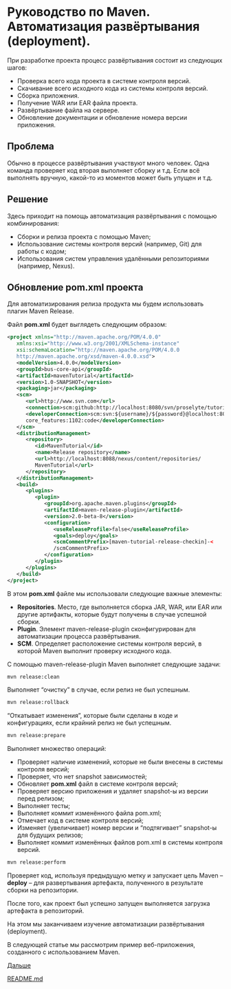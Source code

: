 # Руководство по Maven. Автоматизация развёртывания (deployment).

При разработке проекта процесс развёртывания состоит из следующих шагов:
- Проверка всего кода проекта в системе контроля версий.
- Скачивание всего исходного кода из системы контроля версий.
- Сборка приложения.
- Получение WAR или EAR файла проекта.
- Развёртывание файла на сервере.
- Обновление документации и обновление номера версии приложения.

## Проблема

Обычно в процессе развёртывания участвуют много человек. Одна команда проверяет код вторая выполняет сборку и т.д. Если всё выполнять вручную, какой-то из моментов может быть упущен и т.д.

## Решение

Здесь приходит на помощь автоматизация развёртывания с помощью комбинирования:
- Сборки и релиза проекта с помощью Maven;
- Использование системы контроля версий (например, Git) для работы с кодом;
- Использования систем управления удалёнными репозиториями (например, Nexus).

## Обновление pom.xml проекта

Для автоматизирования релиза продукта мы будем использовать плагин Maven Release.

Файл **pom.xml** будет выглядеть следующим образом:

```xml
<project xmlns="http://maven.apache.org/POM/4.0.0" 
   xmlns:xsi="http://www.w3.org/2001/XMLSchema-instance"
   xsi:schemaLocation="http://maven.apache.org/POM/4.0.0 
   http://maven.apache.org/xsd/maven-4.0.0.xsd">
   <modelVersion>4.0.0</modelVersion>
   <groupId>bus-core-api</groupId>
   <artifactId>mavenTutorial</artifactId>
   <version>1.0-SNAPSHOT</version>
   <packaging>jar</packaging> 
   <scm>
      <url>http://www.svn.com</url>
      <connection>scm:github:http://localhost:8080/svn/proselyte/tutorial/maven</connection>
      <developerConnection>scm:svn:${username}/${password}@localhost:8080:
      core_features:1102:code</developerConnection>
   </scm>
   <distributionManagement>
      <repository>
         <id>MavenTutorial</id>
         <name>Release repository</name>
         <url>http://localhost:8088/nexus/content/repositories/
         MavenTutorial</url>
      </repository>
   </distributionManagement>
   <build>
      <plugins>
         <plugin>
            <groupId>org.apache.maven.plugins</groupId>
            <artifactId>maven-release-plugin</artifactId>
            <version>2.0-beta-8</version>
            <configuration>
               <useReleaseProfile>false</useReleaseProfile>
               <goals>deploy</goals>
               <scmCommentPrefix>[maven-tutorial-release-checkin]-<
               /scmCommentPrefix>
            </configuration>
         </plugin>
      </plugins>
   </build>
</project>
```

В этом **pom.xml** файле мы использовали следующие важные элементы:
- **Repositories**. Место, где выполняется сборка JAR, WAR, или EAR или другие артифакты, которые будут получены в случае успешной сборки.
- **Plugin**. Элемент maven-release-plugin сконфигурирован для автоматизации процесса развёртывания.
- **SCM**. Определяет расположение системы контроля версий, в которой Maven выполнит проверку исходного кода.

С помощью maven-release-plugin Maven выполняет следующие задачи:

```sh
mvn release:clean
```
Выполняет “очистку” в случае, если релиз не был успешным.

```sh
mvn release:rollback
```
“Откатывает изменения”, которые были сделаны в коде и конфигурациях, если крайний релиз не был успешным.

```sh
mvn release:prepare
```

Выполняет множество операций:
- Проверяет наличие изменений, которые не были внесены в системы контроля версий;
- Проверяет, что нет snapshot зависимостей;
- Обновляет **pom.xml** файл в системе контроля версий;
- Проверяет версию приложения и удаляет snapshot-ы из версии перед релизом;
- Выполняет тесты;
- Выполняет коммит изменённого файла pom.xml;
- Отмечает код в системе контроля версий;
- Изменяет (увеличивает) номер версии и “подтягивает” snapshot-ы для будущих релизов;
- Выполняет коммит изменённых файлов pom.xml в системы контроля версий.

```sh
mvn release:perform
```

Проверяет код, используя предыдущую метку и запускает цель Maven – **deploy** – для развертывания артефакта, полученного в результате сборки на репозитории. 

После того, как проект был успешно запущен выполняется загрузка артефакта в репозиторий.

На этом мы заканчиваем изучение автоматизации развёртывания (deployment).

В следующей статье мы рассмотрим пример веб-приложения, созданного с использованием Maven.

[Дальше](web-project.md)

[README.md](../../README.md)